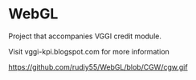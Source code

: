 # WebGL

Project that accompanies VGGI credit module.

Visit vggi-kpi.blogspot.com for more information

https://github.com/rudiy55/WebGL/blob/CGW/cgw.gif
